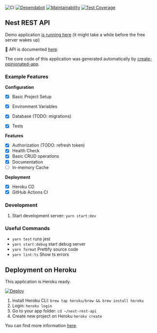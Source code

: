 ![CI](https://github.com/developer239/nest-rest-api/workflows/CI/badge.svg)
[![Dependabot](https://badgen.net/dependabot/developer239/nest-rest-api/241242706?icon=dependabot)](https://dependabot.com/)
[![Maintainability](https://api.codeclimate.com/v1/badges/ae13e67516a18ad471b0/maintainability)](https://codeclimate.com/github/developer239/nest-rest-api/maintainability)
[![Test Coverage](https://api.codeclimate.com/v1/badges/ae13e67516a18ad471b0/test_coverage)](https://codeclimate.com/github/developer239/nest-rest-api/test_coverage)

## Nest REST API

Demo application [is running here](https://nest-rest-api.herokuapp.com/) (it might take a while before the free server wakes up)

📘 API is documented [here](https://nest-rest-api.herokuapp.com/api).

The core code of this application was generated automatically by [create-opinionated-app](https://github.com/developer239/create-opinionated-app).

### Example Features

**Configuration**
- [x] Basic Project Setup
- [x] Environment Variables
- [x] Database (TODO: migrations)
- [x] Tests


**Features**
- [x] Authorization (TODO: refresh token)
- [x] Health Check
- [x] Basic CRUD operations
- [x] Documentation
- [ ] In-memory Cache

**Deployment**
- [x] Heroku CD
- [x] GitHub Actions CI

### Development

1. Start development server: `yarn start:dev`

### Useful Commands

- `yarn test` runs jest
- `yarn start:debug` start debug server
- `yarn format` Prettify source code
- `yarn lint:ts` Show ts errors

## Deployment on Heroku

This application is Heroku ready.

[![Deploy](https://www.herokucdn.com/deploy/button.png)](https://heroku.com/deploy)

1. Install Heroku CLI: `brew tap heroku/brew && brew install heroku`
2. Login: `heroku login`
3. Go to your app folder: `cd ~/nest-rest-api`
4. Create new project on Heroku `heroku create`

You can find more information [here](https://devcenter.heroku.com/articles/heroku-cli).
